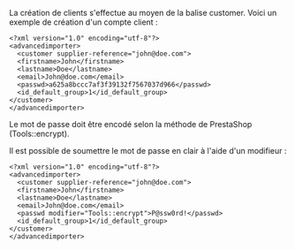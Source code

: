 La création de clients s'effectue au moyen de la balise customer. Voici un exemple de création d'un compte client :

```
<?xml version="1.0" encoding="utf-8"?>
<advancedimporter>
  <customer supplier-reference="john@doe.com">
  <firstname>John</firstname>
  <lastname>Doe</lastname>
  <email>John@doe.com</email>
  <passwd>a625a8bccc7af3f39132f7567037d966</passwd>
  <id_default_group>1</id_default_group>
</customer>
</advancedimporter>
```

Le mot de passe doit être encodé selon la méthode de PrestaShop (Tools::encrypt).

Il est possible de soumettre le mot de passe en clair à l'aide d'un modifieur :
```
<?xml version="1.0" encoding="utf-8"?>
<advancedimporter>
  <customer supplier-reference="john@doe.com">
  <firstname>John</firstname>
  <lastname>Doe</lastname>
  <email>John@doe.com</email>
  <passwd modifier="Tools::encrypt">P@ssw0rd!</passwd>
  <id_default_group>1</id_default_group>
</customer>
</advancedimporter>
```
